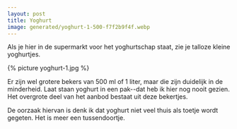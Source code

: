 ```yaml
---
layout: post
title: Yoghurt
image: generated/yoghurt-1-500-f7f2b9f4f.webp
---
```


Als je hier in de supermarkt voor het yoghurtschap staat, zie je talloze kleine yoghurtjes.

{% picture yoghurt-1.jpg %}

Er zijn wel grotere bekers van 500 ml of 1 liter, maar die zijn duidelijk in de minderheid. Laat staan yoghurt in een pak--dat heb ik hier nog nooit gezien. Het overgrote deel van het aanbod bestaat uit deze bekertjes.

De oorzaak hiervan is denk ik dat yoghurt niet veel thuis als toetje wordt gegeten. Het is meer een tussendoortje.
